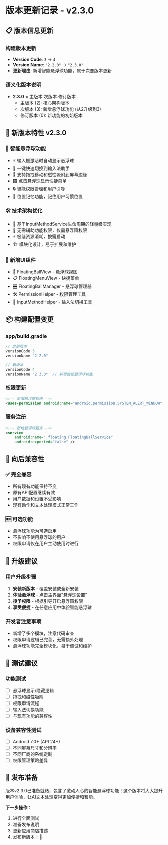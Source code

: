 # 版本更新记录 - v2.3.0

## 📋 版本信息更新

### 构建版本更新
- **Version Code**: `3` → `4`
- **Version Name**: `"2.2.0"` → `"2.3.0"`
- **更新理由**: 新增智能悬浮球功能，属于次要版本更新

### 语义化版本说明
- **2.3.0** = 主版本.次版本.修订版本
  - 主版本 (2): 核心架构版本
  - 次版本 (3): 新增悬浮球功能 (从2升级到3)
  - 修订版本 (0): 新功能的初始版本

## 🚀 新版本特性 v2.3.0

### 🎈 智能悬浮球功能
- ⚡ 输入框激活时自动显示悬浮球
- 🚀 一键快速切换到输入法助手
- 🎨 支持拖拽移动和磁性吸附到屏幕边缘
- 🎛️ 点击悬浮球显示快捷菜单
- 🔒 智能权限管理和用户引导
- 💾 位置记忆功能，记住用户习惯位置

### 🛠️ 技术架构优化
- 🎯 基于InputMethodService生命周期的轻量级实现
- 🔧 无需辅助功能权限，仅需悬浮窗权限
- ⚡ 极低资源消耗，按需启动
- 🏗️ 模块化设计，易于扩展和维护

### 🎨 新增UI组件
- 🎈 FloatingBallView - 悬浮球视图
- 📋 FloatingMenuView - 快捷菜单
- 🎛️ FloatingBallManager - 悬浮球管理器
- 🛠️ PermissionHelper - 权限管理工具
- 🔧 InputMethodHelper - 输入法切换工具

## 📦 构建配置变更

### app/build.gradle
```groovy
// 之前版本
versionCode 3
versionName "2.2.0"

// 新版本
versionCode 4
versionName "2.3.0"  // 新增智能悬浮球功能
```

### 权限更新
```xml
<!-- 新增悬浮窗权限 -->
<uses-permission android:name="android.permission.SYSTEM_ALERT_WINDOW" />
```

### 服务注册
```xml
<!-- 新增悬浮球服务 -->
<service
    android:name=".floating.FloatingBallService"
    android:exported="false" />
```

## 🔄 向后兼容性

### ✅ 完全兼容
- 所有现有功能保持不变
- 原有API配置继续有效
- 用户数据和设置不受影响
- 现有动作和文本处理模式正常工作

### 🆕 可选功能
- 悬浮球功能为可选启用
- 不影响不使用悬浮球的用户
- 权限申请仅在用户主动使用时进行

## 🎯 升级建议

### 用户升级步骤
1. **安装新版本** - 覆盖安装或全新安装
2. **体验悬浮球** - 点击主界面"悬浮球设置"
3. **授予权限** - 根据引导开启悬浮窗权限
4. **享受便捷** - 在任意应用中体验智能悬浮球

### 开发者注意事项
- 新增了多个模块，注意代码审查
- 权限申请逻辑已完善，无需额外处理
- 悬浮球功能完全模块化，易于调试和维护

## 🧪 测试建议

### 功能测试
- [ ] 悬浮球显示/隐藏逻辑
- [ ] 拖拽和磁性吸附
- [ ] 权限申请流程
- [ ] 输入法切换功能
- [ ] 与现有功能的兼容性

### 设备兼容性测试
- [ ] Android 7.0+ (API 24+)
- [ ] 不同屏幕尺寸和分辨率
- [ ] 不同厂商的系统定制
- [ ] 权限管理策略差异

## 🎊 发布准备

版本v2.3.0已准备就绪，包含了激动人心的智能悬浮球功能！这个版本将大大提升用户体验，让AI文本处理变得更加便捷和智能。

**下一步操作**：
1. 进行全面测试
2. 准备发布说明
3. 更新应用商店描述
4. 发布新版本！🚀
